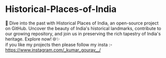 # Historical-Places-of-India
🏰 Dive into the past with Historical Places of India, an open-source project on GitHub. Uncover the beauty of India's historical landmarks, contribute to our growing repository, and join us in preserving the rich tapestry of India's heritage. Explore now! 🌐✨
<br>
if you like my projects then please follow my insta :- https://www.instagram.com/_kumar_gourav__/
